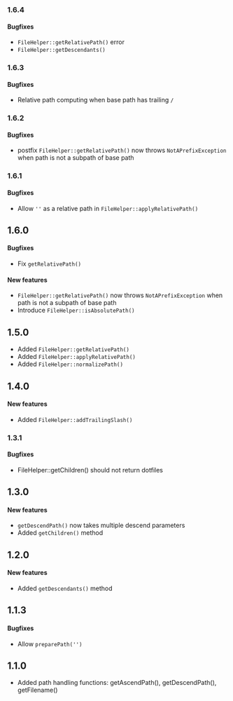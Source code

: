 ### 1.6.4

#### Bugfixes

* `FileHelper::getRelativePath()` error
* `FileHelper::getDescendants()`

### 1.6.3

#### Bugfixes

* Relative path computing when base path has trailing `/`

### 1.6.2

#### Bugfixes

* postfix `FileHelper::getRelativePath()` now throws `NotAPrefixException` when path is
  not a subpath of base path

### 1.6.1

#### Bugfixes

* Allow `''` as a relative path in `FileHelper::applyRelativePath()`

## 1.6.0

#### Bugfixes

* Fix `getRelativePath()`

#### New features

* `FileHelper::getRelativePath()` now throws `NotAPrefixException` when path is
  not a subpath of base path
* Introduce `FileHelper::isAbsolutePath()`

## 1.5.0

* Added `FileHelper::getRelativePath()`
* Added `FileHelper::applyRelativePath()`
* Added `FileHelper::normalizePath()`

## 1.4.0

#### New features

* Added `FileHelper::addTrailingSlash()`

### 1.3.1

#### Bugfixes

* FileHelper::getChildren() should not return dotfiles

## 1.3.0

#### New features

* `getDescendPath()` now takes multiple descend parameters
* Added `getChildren()` method

## 1.2.0

#### New features

* Added `getDescendants()` method

## 1.1.3

#### Bugfixes

* Allow `preparePath('')` 

## 1.1.0
* Added path handling functions: getAscendPath(), getDescendPath(), getFilename()
